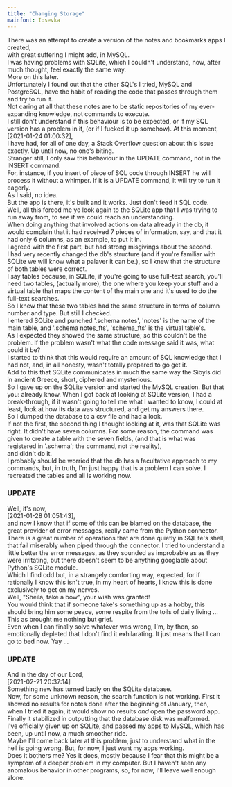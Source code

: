 ```yaml
---
title: "Changing Storage"
mainfont: Iosevka
---
```

There was an attempt to create a version of the notes and bookmarks apps I created,  
with great suffering I might add, in MySQL.  
I was having problems with SQLite, which I couldn't understand, now, after much
thought, feel exactly the same way.  
More on this later.  
Unfortunately I found out that the other SQL's I tried, MySQL and PostgreSQL,
have the habit of reading the code that passes through them and try to run it.  
Not caring at all that these notes are to be static repositories of my
ever-expanding knowledge, not commands to execute.  
I still don't understand if this behaviour is to be expected, or if my SQL
version has a problem in it, (or if I fucked it up somehow). At this moment,  
[2021-01-24 01:00:32],  
I have had, for all of one day, a Stack Overflow question about this issue
exactly. Up until now, no one's biting.  
Stranger still, I only saw this behaviour in the UPDATE command, not in the
INSERT command.  
For, instance, if you insert of piece of SQL code through INSERT he will
process it without a whimper. If it is a UPDATE command, it will try to
run it eagerly.  
As I said, no idea.  
But the app is there, it's built and it works. Just don't feed it SQL code.  
Well, all this forced me yo look again to the SQLite app that I was
trying to run away from,  to see if we could reach an understanding.  
When doing anything that involved actions on data already in the db, it would
complain that it had received 7 pieces of information, say, and that it had
only 6 columns, as an example,  to put it in.  
I agreed with the first part, but had strong misgivings about the second.  
I had very recently changed the db's structure (and if you're familiar with
SQLite we will know what a palaver it can be.), so I knew that the structure of
both tables were correct.  
I say tables because, in SQLite, if you're going to use full-text search,
you'll need two tables, (actually more), the one where you keep your stuff
and a virtual table that maps the content of the main one and it's used to do
the full-text searches.  
So I knew that these two tables had the same structure in terms of column number
and type. But still I checked.  
I entered SQLite and punched '.schema notes', 'notes' is the name of the main
table, and '.schema notes_fts', 'schema_fts' is the virtual table's.   
As I expected they showed the same structure; so this couldn't be the problem.
If the problem wasn't what the code message said it was, what could it be?  
I started to think that this would require an amount of SQL knowledge that I had
not, and, in all honesty, wasn't totally prepared to go get it.  
Add to this that SQLite communicates in much the same way the Sibyls did in
ancient Greece, short, ciphered and mysterious.  
So I gave up on the SQLite version and started the MySQL creation. But that you:
already know. When I got back at looking at SQLite version, I had a break-through,
if it wasn't going to tell me what I wanted to know, I could at least, look at
how its data was structured, and get my answers there.  
So I dumped the database to a csv file and had a look.  
If not the first, the second thing I thought looking at it, was that SQLite
was right. It didn't have seven columns.
For some reason, the command was given to create a table with the seven fields,
(and that is what was registered in '.schema'; the command, not the reality),  
and didn't do it.  
I probably should be worried that the db has a facultative approach to my commands,
but, in truth, I'm just happy that is a problem I can solve.
I recreated the tables and all is working now.


### UPDATE
Well, it's now,  
 [2021-01-28 01:051:43],  
 and now I know that if some of this can be
blamed on the database, the great provider of error messages, really came from the
Python connector.  
There is a great number of operations that are done quietly in
SQLite's shell, that fail miserably when piped through the connector. I tried to
understand a little better the error messages, as they sounded as improbable as as
they were irritating, but there doesn't seem to be anything googlable about Python's
SQLite module.  
Which I find odd but, in a strangely comforting way, expected, for if
rationally I know this isn't true, in my heart of hearts, I know this is done
exclusively to get on my nerves.  
Well, "Sheila, take a bow", your wish was granted!  
You would think that if someone take's something up as a hobby, this should bring him
some peace, some respite from the toils of daily living ...    
This as brought me nothing but grief.  
Even when I can finally solve whatever was wrong, I'm, by then, so emotionally depleted
that I don't find it exhilarating. It just means that I can go to bed now. Yay ...

### UPDATE
And in the day of our Lord,  
[2021-02-21 20:37:14]  
Something new has turned badly on the SQLite database.  
Now, for some unknown reason, the search function is not working. First it showed no results for notes done after the beginning of January, then, when I tried it again, it would show no results *and* open the password app. Finally it stabilized in outputting that the database disk was malformed.    
I've officially given up on SQLite, and passed my apps to MySQL, which has been, up until now, a much smoother ride.  
Maybe I'll come back later at this problem, just to understand what in the hell is going wrong. But, for now, I just want my apps working.  
Does it bothers me? Yes it does, mostly because I fear that this might be a symptom of a deeper problem in my computer. But I haven't seen any anomalous behavior in
other programs, so, for now, I'll leave well enough alone.

